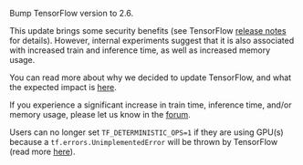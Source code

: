 Bump TensorFlow version to 2.6.

This update brings some security benefits (see TensorFlow 
[release notes](https://github.com/tensorflow/tensorflow/releases/tag/v2.6.0)
for details). However, internal experiments suggest that it is also associated with
increased train and inference time, as well as increased memory usage.

You can read more about why we decided to update TensorFlow, and what the expected 
impact is [here](https://rasa.com/blog/let-s-talk-about-tensorflow-2-6/).

If you experience a significant increase in train time, inference time, and/or memory 
usage, please let us know in the [forum](https://forum.rasa.com/).

Users can no longer set `TF_DETERMINISTIC_OPS=1` if they are using GPU(s) because a 
`tf.errors.UnimplementedError` will be thrown by TensorFlow (read more
[here](https://github.com/tensorflow/tensorflow/releases/tag/v2.6.0)).